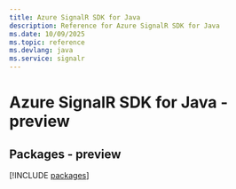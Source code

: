 ```yaml
---
title: Azure SignalR SDK for Java
description: Reference for Azure SignalR SDK for Java
ms.date: 10/09/2025
ms.topic: reference
ms.devlang: java
ms.service: signalr
---
```

# Azure SignalR SDK for Java - preview
## Packages - preview
[!INCLUDE [packages](signalr-index.md)]